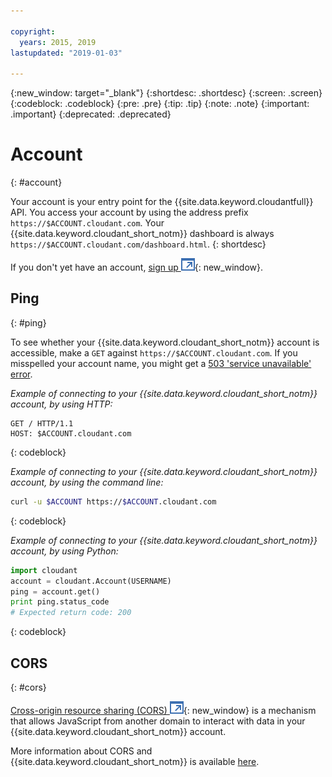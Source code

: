 ```yaml
---

copyright:
  years: 2015, 2019
lastupdated: "2019-01-03"

---
```


{:new_window: target="_blank"}
{:shortdesc: .shortdesc}
{:screen: .screen}
{:codeblock: .codeblock}
{:pre: .pre}
{:tip: .tip}
{:note: .note}
{:important: .important}
{:deprecated: .deprecated}

<!-- Acrolinx: 2018-05-31 -->

# Account
{: #account}

Your account is your entry point for the {{site.data.keyword.cloudantfull}} API.
You access your account by using the address prefix
`https://$ACCOUNT.cloudant.com`.
Your {{site.data.keyword.cloudant_short_notm}} dashboard is always
`https://$ACCOUNT.cloudant.com/dashboard.html`.
{: shortdesc}

If you don't yet have an account, [sign up ![External link icon](../images/launch-glyph.svg "External link icon")](https://cloudant.com/sign-up/){: new_window}.

## Ping
{:  #ping}

To see whether your {{site.data.keyword.cloudant_short_notm}} account is accessible,
make a `GET` against `https://$ACCOUNT.cloudant.com`.
If you misspelled your account name,
you might get a [503 'service unavailable' error](http.html#503).

_Example of connecting to your {{site.data.keyword.cloudant_short_notm}} account, by using HTTP:_

```HTTP
GET / HTTP/1.1
HOST: $ACCOUNT.cloudant.com
```
{: codeblock}

_Example of connecting to your {{site.data.keyword.cloudant_short_notm}} account, by using the command line:_

```sh
curl -u $ACCOUNT https://$ACCOUNT.cloudant.com
```
{: codeblock}

<!--

_Example of connecting to your {{site.data.keyword.cloudant_short_notm}} account, by using Javascript:_

```javascript
var nano = require('nano');
var account = nano("https://$ACCOUNT:$PASSWORD@$ACCOUNT.cloudant.com");
account.request(function (err, body) {
	if (!err) {
		console.log(body);
	}
});
```
{: codeblock}

-->

_Example of connecting to your {{site.data.keyword.cloudant_short_notm}} account, by using Python:_

```python
import cloudant
account = cloudant.Account(USERNAME)
ping = account.get()
print ping.status_code
# Expected return code: 200
```
{: codeblock}

## CORS
{: #cors}

[Cross-origin resource sharing (CORS) ![External link icon](../images/launch-glyph.svg "External link icon")](http://www.w3.org/TR/cors/){: new_window} is a
mechanism that allows JavaScript from another domain to interact with data in
your {{site.data.keyword.cloudant_short_notm}} account.

More information about CORS and {{site.data.keyword.cloudant_short_notm}} is available [here](cors.html).
